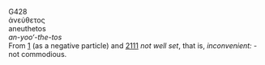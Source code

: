 <body>
  <p>G428<br>  ἀνεύθετος  <br> aneuthetos  <br><i>an-yoo‘-the-tos </i><br>From <a href="g0001.htm">1</a> (as a negative particle) and <a href="g2111.htm">2111</a>  <i>not</i> <i>well</i> <i>set</i>, that is, <i>inconvenient:</i> - not commodious.<br></p>
 </body>